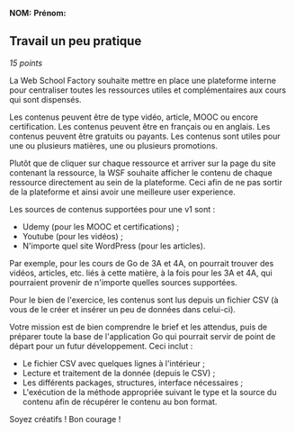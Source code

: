 **NOM:** 
**Prénom:** 

## Travail un peu pratique
*15 points*

La Web School Factory souhaite mettre en place une plateforme interne pour 
centraliser toutes les ressources utiles et complémentaires aux cours qui sont
dispensés.

Les contenus peuvent être de type vidéo, article, MOOC ou encore certification.
Les contenus peuvent être en français ou en anglais. Les contenus peuvent être
gratuits ou payants. Les contenus sont utiles pour une ou plusieurs matières,
une ou plusieurs promotions.

Plutôt que de cliquer sur chaque ressource et arriver sur la page du site
contenant la ressource, la WSF souhaite afficher le contenu de chaque ressource
directement au sein de la plateforme. Ceci afin de ne pas sortir de la plateforme
et ainsi avoir une meilleure user experience.

Les sources de contenus supportées pour une v1 sont :

- Udemy (pour les MOOC et certifications) ;
- Youtube (pour les vidéos) ;
- N'importe quel site WordPress (pour les articles).

Par exemple, pour les cours de Go de 3A et 4A, on pourrait trouver des vidéos,
articles, etc. liés à cette matière, à la fois pour les 3A et 4A, qui pourraient
provenir de n'importe quelles sources supportées.

Pour le bien de l'exercice, les contenus sont lus depuis un fichier CSV
(à vous de le créer et insérer un peu de données dans celui-ci).

Votre mission est de bien comprendre le brief et les attendus, puis de préparer
toute la base de l'application Go qui pourrait servir de point de départ pour un
futur développement. Ceci inclut :

- Le fichier CSV avec quelques lignes à l'intérieur ;
- Lecture et traitement de la donnée (depuis le CSV) ;
- Les différents packages, structures, interface nécessaires ;
- L'exécution de la méthode appropriée suivant le type et la source du
  contenu afin de récupérer le contenu au bon format.

Soyez créatifs !
Bon courage !
